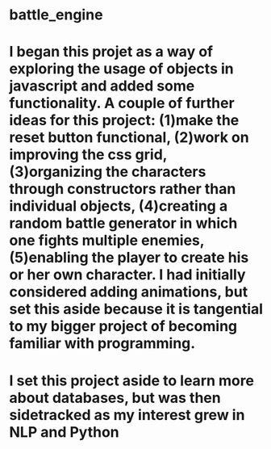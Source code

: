 # battle_engine
# I began this projet as a way of exploring the usage of objects in javascript and added some functionality. A couple of further ideas for this project: (1)make the reset button functional, (2)work on improving the css grid, (3)organizing the characters through constructors rather than individual objects, (4)creating a random battle generator in which one fights multiple enemies, (5)enabling the player to create his or her own character. I had initially considered adding animations, but set this aside because it is tangential to my bigger project of becoming familiar with programming.
# I set this project aside to learn more about databases, but was then sidetracked as my interest grew in NLP and Python
